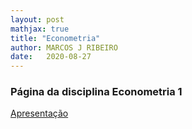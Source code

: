 ```yaml
---
layout: post
mathjax: true
title: "Econometria"
author: MARCOS J RIBEIRO
date:   2020-08-27
---
```

### Página da disciplina Econometria 1	

<head>
    <meta charset="UTF-8"/>
    <style>
        p{
            text-align: justify;
        }
    </style>
</head>



[Apresentação](https://mj-ribeiro.github.io/econometria.pdf)